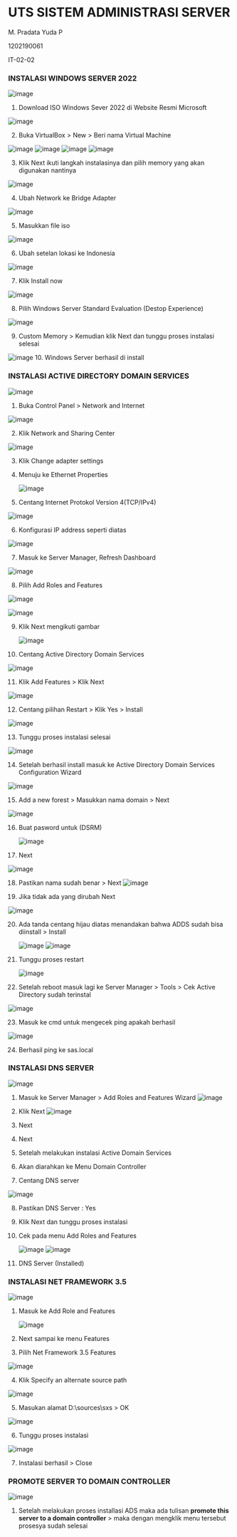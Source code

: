 # UTS SISTEM ADMINISTRASI SERVER

M. Pradata Yuda P	

1202190061

IT-02-02

### INSTALASI WINDOWS SERVER 2022

![image](https://user-images.githubusercontent.com/92876637/143674187-8ce0a349-9352-4d73-9b62-5c8243428f0d.png)

1. Download ISO Windows Sever 2022 di Website Resmi Microsoft

![image](https://user-images.githubusercontent.com/92876637/143674195-6e18440b-5e6b-496d-8fe1-5adc7bfe36fa.png)

2. Buka VirtualBox > New > Beri nama Virtual Machine

![image](https://user-images.githubusercontent.com/92876637/143674235-95ec64db-fcb0-47b1-8224-5472d732df6a.png)
![image](https://user-images.githubusercontent.com/92876637/143674241-aec0bf0f-7166-4fbf-8a0c-4fffa4fd05c4.png)
![image](https://user-images.githubusercontent.com/92876637/143674244-1305e566-58a5-43a1-b192-5f6f8df6e843.png)
![image](https://user-images.githubusercontent.com/92876637/143674246-266332a2-bdff-4345-9de7-a804b55d8215.png)

3. Klik Next ikuti langkah instalasinya dan pilih memory yang akan digunakan nantinya

  ![image](https://user-images.githubusercontent.com/92876637/143674255-5c96e246-3578-4c40-840a-23ce11ac5972.png)

4. Ubah Network ke Bridge Adapter 

  ![image](https://user-images.githubusercontent.com/92876637/143674262-4654be5e-4b51-4d38-bed8-b949f42410b4.png)

5. Masukkan file iso

  ![image](https://user-images.githubusercontent.com/92876637/143674270-719da5d2-b413-4a4e-9af5-f803ff4de258.png)

6. Ubah setelan lokasi ke Indonesia

  ![image](https://user-images.githubusercontent.com/92876637/143674273-f2a85ed4-a725-467c-896a-e020fd27fbbd.png)

7. Klik Install now

![image](https://user-images.githubusercontent.com/92876637/143674281-b9651810-49cb-4c2b-a3ae-faa598d1ad1f.png)

8. Pilih Windows Server Standard Evaluation (Destop Experience)

  ![image](https://user-images.githubusercontent.com/92876637/143674290-65946774-3fec-415d-bfb7-1019a7d07cbe.png)

9. Custom Memory > Kemudian klik Next dan tunggu proses instalasi selesai

  ![image](https://user-images.githubusercontent.com/92876637/143674304-dffd5c30-d8dd-4fab-bbd5-b56c90e98923.png)
10. Windows Server berhasil di install





### INSTALASI ACTIVE DIRECTORY DOMAIN SERVICES

![image](https://user-images.githubusercontent.com/92876637/143674345-1275fbe2-7321-4e2b-96fd-f0e594bc8830.png)

1. Buka Control Panel > Network and Internet

  ![image](https://user-images.githubusercontent.com/92876637/143674348-1006514b-c0fd-47e4-9565-cc186b070661.png)

2. Klik Network and Sharing Center

  ![image](https://user-images.githubusercontent.com/92876637/143674356-8054067d-6c53-4b43-9f9c-a9621343e70b.png)

3. Klik Change adapter settings

4. Menuju ke Ethernet Properties

   ![image](https://user-images.githubusercontent.com/92876637/143674364-54a74fca-d0df-4b38-ac76-9b3a163506fb.png)

5. Centang Internet Protokol Version 4(TCP/IPv4)

  ![image](https://user-images.githubusercontent.com/92876637/143674369-ae71146d-dfe8-4e3e-894e-4893490e33af.png)

6. Konfigurasi IP address seperti diatas

 ![image](https://user-images.githubusercontent.com/92876637/143674374-b83ec95e-16d7-4f9e-ba83-a7cafdaea2e2.png)

7. Masuk ke Server Manager, Refresh Dashboard

  ![image](https://user-images.githubusercontent.com/92876637/143674375-5abddb69-d861-472c-b2ff-1560161afb19.png)

8. Pilih Add Roles and Features

![image](https://user-images.githubusercontent.com/92876637/143674378-176083a8-c1cb-470a-904c-64e4a92055fe.png)

 ![image](https://user-images.githubusercontent.com/92876637/143674383-54952e86-6593-45d0-9052-530a22e6ece2.png)

9. Klik Next mengikuti gambar

   ![image](https://user-images.githubusercontent.com/92876637/143674387-234d8bc1-8607-47a1-99da-f20b35921124.png)

10. Centang Active Directory Domain Services

   ![image](https://user-images.githubusercontent.com/92876637/143674390-7b2768c8-cb2e-4075-90f9-dbb91019ec69.png)

11. Klik Add Features > Klik Next

   ![image](https://user-images.githubusercontent.com/92876637/143674395-5d1a5e06-53a3-43e3-80ce-49c4731b77a9.png)

12. Centang pilihan Restart > Klik Yes > Install

   ![image](https://user-images.githubusercontent.com/92876637/143674397-825d584c-7083-4a42-b583-e7399568006c.png)

13. Tunggu proses instalasi selesai

   ![image](https://user-images.githubusercontent.com/92876637/143674403-4dbccedd-7cbe-487c-8a0b-0dafc1ec0f13.png)

14. Setelah berhasil install masuk ke Active Directory Domain Services Configuration Wizard

   ![image](https://user-images.githubusercontent.com/92876637/143674409-204ed57c-be53-49f4-8a71-ded9328d1e51.png)

15. Add a new forest > Masukkan nama domain > Next

 ![image](https://user-images.githubusercontent.com/92876637/143674411-2d2dbaa1-4952-4c6a-a04c-6703043dfafe.png)

16. Buat pasword untuk (DSRM)

    ![image](https://user-images.githubusercontent.com/92876637/143674415-fa91b3c9-a43c-44ee-b975-b87554b41458.png)

17. Next

   ![image](https://user-images.githubusercontent.com/92876637/143674421-00ee6aec-b24d-4522-9164-53b8c94a9c3a.png)

18. Pastikan nama sudah benar > Next
![image](https://user-images.githubusercontent.com/92876637/143674425-f147c46e-c4f6-421a-bfb0-5a9c3c21b50c.png)

19. Jika tidak ada yang dirubah Next

  ![image](https://user-images.githubusercontent.com/92876637/143674427-697ce9e1-c791-4cf1-8bcc-3071f70f6730.png)

20. Ada tanda centang hijau diatas menandakan bahwa ADDS sudah bisa diinstall > Install

    ![image](https://user-images.githubusercontent.com/92876637/143674431-95231c56-470c-4f14-9946-11235f87794a.png)
![image](https://user-images.githubusercontent.com/92876637/143674432-f9f63854-b182-4e42-940d-979fcec63558.png)

21. Tunggu proses restart

    ![image](https://user-images.githubusercontent.com/92876637/143674436-7a583009-9f51-4dee-b80b-23a41f3daed9.png)

22. Setelah reboot masuk lagi ke Server Manager > Tools > Cek Active Directory sudah terinstal

   ![image](https://user-images.githubusercontent.com/92876637/143674439-1649b5b6-ce0d-42e6-a362-b82836df0a38.png)

23. Masuk ke cmd untuk mengecek ping apakah berhasil

![image](https://user-images.githubusercontent.com/92876637/143674442-5413a6ab-da0c-4c60-b556-c4bdae10d0b1.png)

24. Berhasil ping ke sas.local



### INSTALASI DNS SERVER

![image](https://user-images.githubusercontent.com/92876637/143674452-cb89e11b-d9b0-41b5-b71e-3dd3f0b53806.png)

1. Masuk ke Server Manager > Add Roles and Features Wizard
![image](https://user-images.githubusercontent.com/92876637/143674456-8948df28-70c5-4062-9d3c-3fe87e6c6a33.png)

2. Klik Next
![image](https://user-images.githubusercontent.com/92876637/143674460-fb9d87b4-7932-4191-8436-8b095f9c5f5a.png)

3. Next 

4. Next

5. Setelah melakukan instalasi Active Domain Services

6. Akan diarahkan ke Menu Domain Controller

7. Centang DNS server

![image](https://user-images.githubusercontent.com/92876637/143674475-dbdba821-cd7c-4f9b-9434-c65284741643.png)

8. Pastikan DNS Server : Yes

9. Klik Next dan tunggu proses instalasi

10. Cek pada menu Add Roles and Features

    ![image](https://user-images.githubusercontent.com/92876637/143674489-35fc0e18-b8ac-4979-a617-2c4f54115454.png)
![image](https://user-images.githubusercontent.com/92876637/143674495-6c30dd81-c5e0-4ebf-a23e-94771913c363.png)

11. DNS Server (Installed)





### INSTALASI NET FRAMEWORK 3.5

![image](https://user-images.githubusercontent.com/92876637/143674507-4383f278-484a-4f0d-af36-efd7f511ef0b.png)

1. Masuk ke Add Role and Features 

   ![image](https://user-images.githubusercontent.com/92876637/143674513-8fbb3d4f-efc5-48be-9609-af7bf9f7aa60.png)

2. Next sampai ke menu Features

3. Pilih Net Framework 3.5 Features

  ![image](https://user-images.githubusercontent.com/92876637/143674518-eec67ce1-49d6-4a0c-ab2a-a5969b8238eb.png)

4. Klik Specify an alternate source path

![image](https://user-images.githubusercontent.com/92876637/143674521-286ddf20-c115-4c0d-97e6-75afb26b89e4.png)

5. Masukan alamat D:\sources\sxs > OK

  ![image](https://user-images.githubusercontent.com/92876637/143674530-42213f22-fc87-461e-9e60-83e1d37789aa.png)

6. Tunggu proses instalasi

![image](https://user-images.githubusercontent.com/92876637/143674531-f97df513-2159-477d-b7a9-d288f8fc5b38.png)

7. Instalasi berhasil > Close



### PROMOTE SERVER TO DOMAIN CONTROLLER

![image](https://user-images.githubusercontent.com/92876637/143674538-022c5d0a-1b09-4859-ae07-4a52d1527753.png)

1. Setelah melakukan proses installasi ADS maka ada tulisan **promote this server to a domain controller** > maka dengan mengklik menu tersebut prosesya sudah selesai

